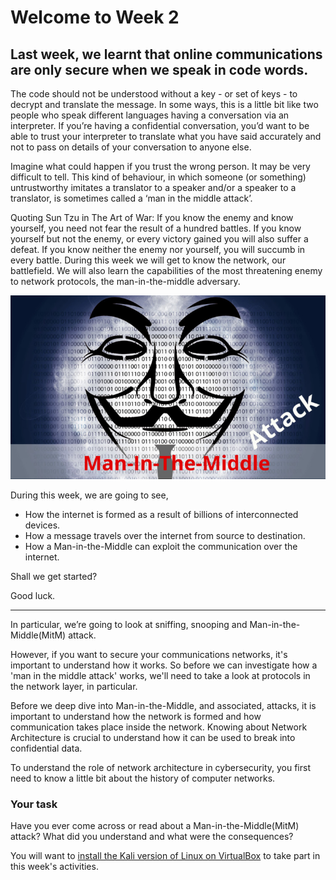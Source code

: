 # Welcome to Week 2

## Last week, we learnt that online communications are only secure when we speak in code words.

The code should not be understood without a key - or set of keys - to decrypt and translate the message.  In some ways, this is a little bit like two people who speak different languages having a conversation via an interpreter.  If you’re having a confidential conversation, you’d want to be able to trust your interpreter to translate what you have said accurately and not to pass on details of your conversation to anyone else.

Imagine what could happen if you trust the wrong person. It may be very difficult to tell. This kind of behaviour, in which someone (or something) untrustworthy imitates a translator to a speaker and/or a speaker to a translator, is sometimes called a ‘man in the middle attack’.

Quoting Sun Tzu in The Art of War: If you know the enemy and know yourself, you need not fear the result of a hundred battles. If you know yourself but not the enemy, or every victory gained you will also suffer a defeat. If you know neither the enemy nor yourself, you will succumb in every battle. During this week we will get to know the network, our battlefield. We will also learn the capabilities of the most threatening enemy to network protocols, the man-in-the-middle adversary.

![GitHub Logo](./images/MiTM.jpg)
<!--- (source: 
https://secureswissdata.com/man-in-the-middle-attack-email/ ) -->

During this week, we are going to see, 
* How the internet is formed as a result of billions of interconnected devices.
* How a message travels over the internet from source to destination.
* How a Man-in-the-Middle can exploit the communication over the internet.

Shall we get started?

Good luck.

-----------------------
In particular, we’re going to look at sniffing, snooping and Man-in-the-Middle(MitM) attack.

However, if you want to secure your communications networks, it's important to understand how it works. So before we can investigate how a 'man in the middle attack' works, we'll need to take a look at protocols in the network layer, in particular.

Before we deep dive into Man-in-the-Middle, and associated, attacks, it is important to understand how the network is formed and how communication takes place inside the network. Knowing about Network Architecture is crucial to understand how it can be used to break into confidential data.

To understand the role of network architecture in cybersecurity, you first need to know a little bit about the history of computer networks.

### Your task

Have you ever come across or read about a Man-in-the-Middle(MitM) attack? What did you understand and what were the consequences?

You will want to [install the Kali version of Linux on VirtualBox]( https://ma.ttias.be/running-kali-linux-as-a-vagrant-box-virtual-machine/) to take part in this week's activities. 